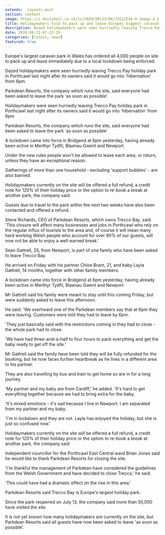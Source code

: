 ```yaml
---
extends: _layouts.post
section: content
image: https://i.dailymail.co.uk/1s/2020/09/23/06/33512544-0-image-a-2_1600840399268.jpg 
title: Holidaymakers told to pack up and leave Europes biggest caravan park in Wales 
description: Dazed holidaymakers were seen hurriedly leaving Trecco Pay holiday park in Porthcawl last night after its owners said it would go into hibernation from 6pm. 
date: 2020-09-23-07-22-29 
categories: [latest, news] 
featured: true 
--- 
```

Europe's largest caravan park in Wales has ordered all 4,000 people on site to pack up and leave immediately due to a local lockdown being enforced. 

Dazed holidaymakers were seen hurriedly leaving Trecco Pay holiday park in Porthcawl last night after its owners said it would go into 'hibernation' from 6pm. 

Parkdean Resorts, the company which runs the site, said everyone had been asked to leave the park 'as soon as possible'. 

Holidaymakers were seen hurriedly leaving Trecco Pay holiday park in Porthcawl last night after its owners said it would go into 'hibernation' from 6pm

Parkdean Resorts, the company which runs the site, said everyone had been asked to leave the park 'as soon as possible'

A lockdown came into force in Bridgend at 6pm yesterday, having already been active in Merthyr Tydfil, Blaenau Gwent and Newport.

Under the new rules people won't be allowed to leave each area, or return, unless they have an exceptional reason.  

Gatherings of more than one household - excluding 'support bubbles' - are also banned.

Holidaymakers currently on the site will be offered a full refund, a credit note for 120% of their holiday price or the option to re-book a break at another park, the company said.

Guests due to travel to the park within the next two weeks have also been contacted and offered a refund.

Steve Richards, CEO of Parkdean Resorts, which owns Trecco Bay, said: 'This closure will affect many businesses and jobs in Porthcawl who rely on the regular influx of tourists to the area and, of course it will mean many hard working Welsh people who account for over 90% of our guests, will now not be able to enjoy a well-earned break.'

Sean Gattrell, 25, from Newport, is part of one family who have been asked to leave Trecco Bay.

He arrived on Friday with his partner Chloe Brant, 21, and baby Layla Gattrell, 14 months, together with other family members.

A lockdown came into force in Bridgend at 6pm yesterday, having already been active in Merthyr Tydfil, Blaenau Gwent and Newport 

Mr Gattrell said his family were meant to stay until this coming Friday, but were suddenly asked to leave this afternoon.

He said: 'We overheard one of the Parkdean members say that at 6pm they were leaving. Customers were told they had to leave by 6pm.

'They just basically said with the restrictions coming in they had to close - the whole park had to close.

'We have had three-and-a-half to four hours to pack everything and get the baby ready to get off the site.'

Mr Gattrell said the family have been told they will be fully refunded for the booking, but he now faces further heartbreak as he lives in a different area to his partner.

They are also travelling by bus and train to get home so are in for a long journey.

'My partner and my baby are from Cardiff,' he added. 'It's hard to get everything together because we had to bring extra for the baby.

'It's mixed emotions - it's sad because I live in Newport. I am separated from my partner and my baby.

'I'm in lockdown and they are not. Layla has enjoyed the holiday, but she is just so confused now.'

Holidaymakers currently on the site will be offered a full refund, a credit note for 120% of their holiday price or the option to re-book a break at another park, the company said

Independent councillor for the Porthcawl East Central ward Brian Jones said he would like to thank Parkdean Resorts for closing the site.

'I'm thankful the management of Parkdean have considered the guidelines from the Welsh Government and have decided to close Trecco,' he said.

'This could have had a dramatic effect on the rise in this area.' 

Parkdean Resorts said Trecco Bay is Europe's largest holiday park.

Since the park reopened on July 13, the company said more than 50,000 have visited the site.

It is not yet known how many holidaymakers are currently on the site, but Parkdean Resorts said all guests have now been asked to leave 'as soon as possible'. 

